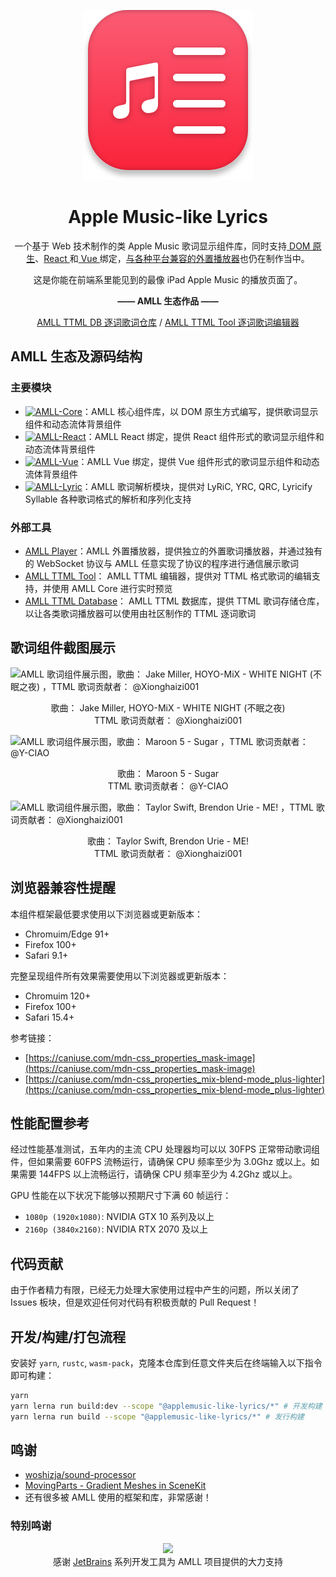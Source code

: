 <div align=center>

![](packages/bncm/src/assets/amll-icon.svg)

# Apple Music-like Lyrics

一个基于 Web 技术制作的类 Apple Music 歌词显示组件库，同时支持[ DOM 原生](./packages/core/README.md)、[React ](./packages/react/README.md)和[ Vue ](./packages/react/README.md)绑定，[与各种平台兼容的外置播放器](./packages/player/README.md)也仍在制作当中。

这是你能在前端系里能见到的最像 iPad Apple Music 的播放页面了。

**—— AMLL 生态作品 ——**

[AMLL TTML DB 逐词歌词仓库](https://github.com/Steve-xmh/amll-ttml-db)
/
[AMLL TTML Tool 逐词歌词编辑器](https://github.com/Steve-xmh/amll-ttml-tool)

</div>

## AMLL 生态及源码结构

### 主要模块

- [![AMLL-Core](https://img.shields.io/badge/Core-%233178c6?label=Apple%20Music-like%20Lyrics&labelColor=%23FB5C74)](./packages/core/README.md)：AMLL 核心组件库，以 DOM 原生方式编写，提供歌词显示组件和动态流体背景组件
- [![AMLL-React](https://img.shields.io/badge/React-%23149eca?label=Apple%20Music-like%20Lyrics&labelColor=%23FB5C74)](./packages/react/README.md)：AMLL React 绑定，提供 React 组件形式的歌词显示组件和动态流体背景组件
- [![AMLL-Vue](https://img.shields.io/badge/Vue-%2342d392?label=Apple%20Music-like%20Lyrics&labelColor=%23FB5C74)](./packages/vue/README.md)：AMLL Vue 绑定，提供 Vue 组件形式的歌词显示组件和动态流体背景组件
- [![AMLL-Lyric](https://img.shields.io/badge/Lyric-%23FB8C84?label=Apple%20Music-like%20Lyrics&labelColor=%23FB5C74)](./packages/lyric/README.md)：AMLL 歌词解析模块，提供对 LyRiC, YRC, QRC, Lyricify Syllable 各种歌词格式的解析和序列化支持

### 外部工具

- [AMLL Player](./packages/player/README.md)：AMLL 外置播放器，提供独立的外置歌词播放器，并通过独有的 WebSocket 协议与 AMLL 任意实现了协议的程序进行通信展示歌词
- [AMLL TTML Tool](https://github.com/Steve-xmh/amll-ttml-tool)： AMLL TTML 编辑器，提供对 TTML 格式歌词的编辑支持，并使用 AMLL Core 进行实时预览
- [AMLL TTML Database](https://github.com/Steve-xmh/amll-ttml-db)： AMLL TTML 数据库，提供 TTML 歌词存储仓库，以让各类歌词播放器可以使用由社区制作的 TTML 逐词歌词

## 歌词组件截图展示

![AMLL 歌词组件展示图，歌曲： Jake Miller, HOYO-MiX - WHITE NIGHT (不眠之夜) ，TTML 歌词贡献者： @Xionghaizi001](https://github.com/Steve-xmh/applemusic-like-lyrics/assets/39523898/776939ff-24af-4bd0-aba6-262e903ab816)

<div align=center>
歌曲： Jake Miller, HOYO-MiX - WHITE NIGHT (不眠之夜)
<br/>
TTML 歌词贡献者： @Xionghaizi001
</div>

![AMLL 歌词组件展示图，歌曲： Maroon 5 - Sugar ，TTML 歌词贡献者： @Y-CIAO](https://github.com/Steve-xmh/applemusic-like-lyrics/assets/39523898/02ecc483-565e-45d3-8ff7-06f65cfd4c0d)

<div align=center>
歌曲： Maroon 5 - Sugar
<br/>
TTML 歌词贡献者： @Y-CIAO
</div>

![AMLL 歌词组件展示图，歌曲： Taylor Swift, Brendon Urie - ME! ，TTML 歌词贡献者： @Xionghaizi001](https://github.com/Steve-xmh/applemusic-like-lyrics/assets/39523898/b19bf9b4-352b-4459-9293-439836cea231)

<div align=center>
歌曲： Taylor Swift, Brendon Urie - ME!
<br/>
TTML 歌词贡献者： @Xionghaizi001
</div>

## 浏览器兼容性提醒

本组件框架最低要求使用以下浏览器或更新版本：
- Chromuim/Edge 91+
- Firefox 100+
- Safari 9.1+

完整呈现组件所有效果需要使用以下浏览器或更新版本：
- Chromuim 120+
- Firefox 100+
- Safari 15.4+

参考链接：
- [https://caniuse.com/mdn-css_properties_mask-image](https://caniuse.com/mdn-css_properties_mask-image)
- [https://caniuse.com/mdn-css_properties_mix-blend-mode_plus-lighter](https://caniuse.com/mdn-css_properties_mix-blend-mode_plus-lighter)

## 性能配置参考

经过性能基准测试，五年内的主流 CPU 处理器均可以以 30FPS 正常带动歌词组件，但如果需要 60FPS 流畅运行，请确保 CPU 频率至少为 3.0Ghz 或以上。如果需要 144FPS 以上流畅运行，请确保 CPU 频率至少为 4.2Ghz 或以上。

GPU 性能在以下状况下能够以预期尺寸下满 60 帧运行：
- `1080p (1920x1080)`: NVIDIA GTX 10 系列及以上
- `2160p (3840x2160)`: NVIDIA RTX 2070 及以上

## 代码贡献

由于作者精力有限，已经无力处理大家使用过程中产生的问题，所以关闭了 Issues 板块，但是欢迎任何对代码有积极贡献的 Pull Request！

## 开发/构建/打包流程

安装好 `yarn`, `rustc`, `wasm-pack`，克隆本仓库到任意文件夹后在终端输入以下指令即可构建：

```bash
yarn
yarn lerna run build:dev --scope "@applemusic-like-lyrics/*" # 开发构建
yarn lerna run build --scope "@applemusic-like-lyrics/*" # 发行构建
```

## 鸣谢

- [woshizja/sound-processor](https://github.com/woshizja/sound-processor)
- [MovingParts - Gradient Meshes in SceneKit](https://movingparts.io/gradient-meshes)
- 还有很多被 AMLL 使用的框架和库，非常感谢！

### 特别鸣谢

<div align="center">
<image src="https://resources.jetbrains.com/storage/products/company/brand/logos/jb_beam.svg"></image>
<div>
感谢 <a href=https://jb.gg/OpenSourceSupport>JetBrains</a> 系列开发工具为 AMLL 项目提供的大力支持
</div>
</div>
